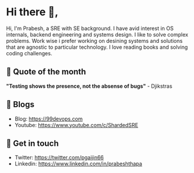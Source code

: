 # Hi there 👋,

Hi, I'm Prabesh, a SRE with SE background. I have avid interest in OS internals, backend engineering and systems design. I like to solve complex problems. Work wise i prefer working on desining systems and solutions that are agnostic to particular technology. I love reading books and solving coding challenges.

## 📌 Quote of the month
<b>"Testing shows the presence, not the absense of bugs"</b> - Djikstras

## 📌 Blogs

- Blog: https://99devops.com
- Youtube: https://www.youtube.com/c/ShardedSRE

## 📌 Get in touch
- Twitter: https://twitter.com/pgaijin66
- Linkedin: https://www.linkedin.com/in/prabeshthapa

